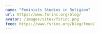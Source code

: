 ```yaml
---
name: "Feminists Studies in Religion"
url: https://www.fsrinc.org/blog/
avatar: /images/sites/fsrinc.png
feed: https://www.fsrinc.org/blog/feed/
---
```

